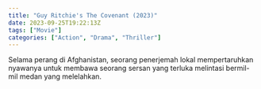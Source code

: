```yaml
---
title: "Guy Ritchie's The Covenant (2023)"
date: 2023-09-25T19:22:13Z
tags: ["Movie"]
categories: ["Action", "Drama", "Thriller"]
---
```


Selama perang di Afghanistan, seorang penerjemah lokal mempertaruhkan nyawanya untuk membawa seorang sersan yang terluka melintasi bermil-mil medan yang melelahkan.

<mux-player stream-type="on-demand"
  src="https://kp3d-my.sharepoint.com/personal/ryoo_kp3d_onmicrosoft_com/_layouts/15/download.aspx?share=EcwuxK5mCnJLo0IfBeq5RaABFFlJDpTaRqXqRyTpRNj-9g" metadata-video-title="Guy Ritchie's The Covenant (2023)" prefer-playback="mse" controls>
  </mux-player>
  
  
  <script src="https://cdn.jsdelivr.net/npm/@mux/mux-player"></script>
  
 <script id="JkVt6sdlAUdo0100gBfXEaFSf75LrVtXzGyUJaBu2C02JA" type="application/ld+json">
 {
  "@context": "https://schema.org/",
  "@type": "VideoObject",
  "name": "Guy Ritchie's The Covenant",
  "contentUrl": "https://stream.mux.com/JkVt6sdlAUdo0100gBfXEaFSf75LrVtXzGyUJaBu2C02JA.m3u8",
  "thumbnailUrl": "https://www.themoviedb.org/t/p/original/lQwW349qRRgHUH1KkRHXAANrzJO.jpg?width=314&fit_mode=preserve&time=25",
  "uploadDate": "2023-09-25T19:22:13Z",
}

</script>
